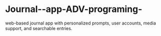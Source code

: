 # Journal--app-ADV-programing-
web-based journal app with personalized prompts, user accounts, media support, and searchable entries.
